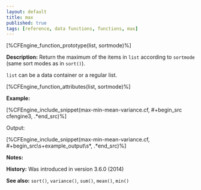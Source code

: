 ```yaml
---
layout: default
title: max
published: true
tags: [reference, data functions, functions, max]
---
```


[%CFEngine_function_prototype(list, sortmode)%]

**Description:** Return the maximum of the items in `list` according to `sortmode` (same sort modes as in `sort()`).

`list` can be a data container or a regular list.

[%CFEngine_function_attributes(list, sortmode)%]

**Example:**

[%CFEngine_include_snippet(max-min-mean-variance.cf, #\+begin_src cfengine3, .*end_src)%]

Output:

[%CFEngine_include_snippet(max-min-mean-variance.cf, #\+begin_src\s+example_output\s*, .*end_src)%]

**Notes:**

**History:** Was introduced in version 3.6.0 (2014)

**See also:** `sort()`, `variance()`, `sum()`, `mean()`, `min()`
